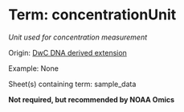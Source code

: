 # Term: concentrationUnit

*Unit used for concentration measurement*

Origin: [DwC DNA derived extension](https://rs.gbif.org/extension/gbif/1.0/dna_derived_data_2022-02-23.xml)

Example: None

Sheet(s) containing term: sample_data

**Not required, but recommended by NOAA Omics**